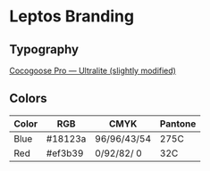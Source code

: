 # Leptos Branding

## Typography

[Cocogoose Pro — Ultralite (slightly modified)](https://www.myfonts.com/collections/cocogoose-pro-font-zetafonts)


## Colors

|Color|RGB    |CMYK       |Pantone|
|-----|-------|-----------|-------|
|Blue |#18123a|96/96/43/54|275C   |
|Red  |#ef3b39| 0/92/82/ 0|32C    |
 
